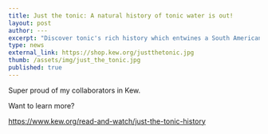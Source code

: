 ```yaml
---
title: Just the tonic: A natural history of tonic water is out!
layout: post
author: ---
excerpt: "Discover tonic's rich history which entwines a South American tree, medicine, empire and drink." By Kim Walker and Mark Nesbitt. Join us to learn more about the history and chemistry of tonic water.
type: news
external_link: https://shop.kew.org/justthetonic.jpg
thumb: /assets/img/just_the_tonic.jpg
published: true
---
```


Super proud of my collaborators in Kew.

Want to learn more?

https://www.kew.org/read-and-watch/just-the-tonic-history
